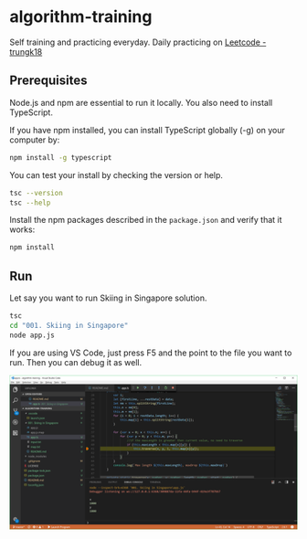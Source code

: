 # algorithm-training
Self training and practicing everyday.
Daily practicing on [Leetcode - trungk18](https://leetcode.com/trungk18/)

## Prerequisites

Node.js and npm are essential to run it locally. You also need to install TypeScript.

If you have npm installed, you can install TypeScript globally (-g) on your computer by:

```bash
npm install -g typescript
```

You can test your install by checking the version or help.

```bash
tsc --version
tsc --help
```

Install the npm packages described in the `package.json` and verify that it works:

```bash
npm install
```

## Run

Let say you want to run Skiing in Singapore solution.

```bash
tsc
cd "001. Skiing in Singapore"
node app.js
```

If you are using VS Code, just press F5 and the point to the file you want to run. Then you can debug it as well.

![VS Code Debug](https://github.com/trungk18/trungk18.github.io/raw/master/img/blog/vs-code-debug.png)
